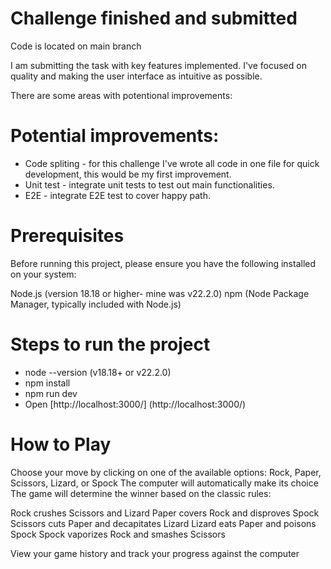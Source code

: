 # Challenge finished and submitted

Code is located on main branch

I am submitting the task with key features implemented. I've focused on quality and making the user interface as intuitive as possible.

There are some areas with potentional improvements:

# Potential improvements:

- Code spliting - for this challenge I've wrote all code in one file for quick development, this would be my first improvement.
- Unit test - integrate unit tests to test out main functionalities.
- E2E - integrate E2E test to cover happy path.

# Prerequisites

Before running this project, please ensure you have the following installed on your system:

Node.js (version 18.18 or higher- mine was v22.2.0)
npm (Node Package Manager, typically included with Node.js)

# Steps to run the project

- node --version (v18.18+ or v22.2.0)
- npm install
- npm run dev
- Open [http://localhost:3000/] (http://localhost:3000/)

# How to Play

Choose your move by clicking on one of the available options: Rock, Paper, Scissors, Lizard, or Spock
The computer will automatically make its choice
The game will determine the winner based on the classic rules:

Rock crushes Scissors and Lizard
Paper covers Rock and disproves Spock
Scissors cuts Paper and decapitates Lizard
Lizard eats Paper and poisons Spock
Spock vaporizes Rock and smashes Scissors

View your game history and track your progress against the computer

<!-- #Enjoy! :) -->
